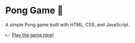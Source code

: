 # Pong Game 🏓  

A simple Pong game built with HTML, CSS, and JavaScript.  

👉 [Play the game here!](https://your-username.github.io/pong-game/)
